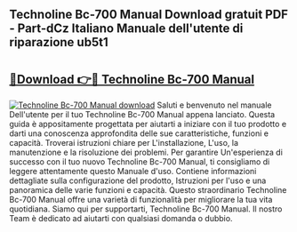 ## Technoline Bc-700 Manual Download gratuit PDF - Part-dCz Italiano Manuale dell'utente di riparazione ub5t1

# <h2><a href="http://dfeycz7.blite.top/?on=Technoline+Bc-700+Manual">🔗Download 👉🔴 Technoline Bc-700 Manual</a></h2>

[![Technoline Bc-700 Manual download](https://i.imgur.com/lujVjoI.png)](http://dfeycz7.blite.top/?on=Technoline+Bc-700+Manual)
Saluti e benvenuto nel manuale Dell'utente per il tuo Technoline Bc-700 Manual appena lanciato. Questa guida è appositamente progettata per aiutarti a iniziare con il tuo prodotto e darti una conoscenza approfondita delle sue caratteristiche, funzioni e capacità. Troverai istruzioni chiare per L'installazione, L'uso, la manutenzione e la risoluzione dei problemi. Per garantire Un'esperienza di successo con il tuo nuovo Technoline Bc-700 Manual, ti consigliamo di leggere attentamente questo Manuale d'uso. Contiene informazioni dettagliate sulla configurazione del prodotto, Istruzioni per l'uso e una panoramica delle varie funzioni e capacità. Questo straordinario Technoline Bc-700 Manual offre una varietà di funzionalità per migliorare la tua vita quotidiana. Siamo qui per supportarti, Technoline Bc-700 Manual. Il nostro Team è dedicato ad aiutarti con qualsiasi domanda o dubbio.

